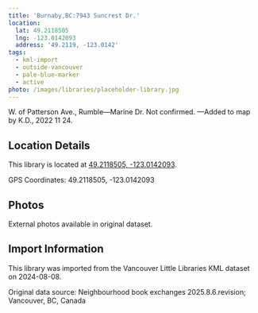```yaml
---
title: 'Burnaby,BC:7943 Suncrest Dr.'
location:
  lat: 49.2118505
  lng: -123.0142093
  address: '49.2119, -123.0142'
tags:
  - kml-import
  - outside-vancouver
  - pale-blue-marker
  - active
photo: /images/libraries/placeholder-library.jpg
---
```

W. of Patterson Ave., Rumble—Marine Dr.
Not confirmed.
—Added to map by K.D., 2022 11 24.  

## Location Details

This library is located at [49.2118505, -123.0142093](https://www.google.com/maps?q=49.2118505,-123.0142093).

GPS Coordinates: 49.2118505, -123.0142093

## Photos

External photos available in original dataset.

## Import Information

This library was imported from the Vancouver Little Libraries KML dataset on 2024-08-08.

Original data source: Neighbourhood book exchanges 2025.8.6.revision; Vancouver, BC, Canada
